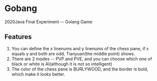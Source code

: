 # Gobang
2020Java Final Experiment -- Golang Game

## Features
1. You can define the x linenums and y linenums of the chess pane, if x equals y and both are odd, Tianyuan(the middle point) shows.
2. There are 2 modes -- PVP and PVE, and you can choose which one of black or white is AI(although it is not so intelligent)
3. The color of the chess pane is BURLYWOOD, and the border is bold, which make it looks better.

